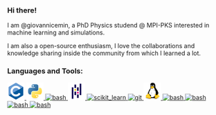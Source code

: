### Hi there!
I am @giovannicemin, a PhD Physics studend @ MPI-PKS interested in machine learning and simulations.

I am also a open-source enthusiasm, I love the collaborations and knowledge sharing inside the community from which I learned a lot.

<h3 align="left">Languages and Tools:</h3>
<p align="left"> 
  <a href="https://www.cprogramming.com/" target="_blank" rel="noreferrer"> 
  <img src="https://raw.githubusercontent.com/devicons/devicon/master/icons/c/c-original.svg" alt="c" width="40" height="40"/> </a> 
  
  <a href="https://www.python.org" target="_blank" rel="noreferrer"> 
  <img src="https://raw.githubusercontent.com/devicons/devicon/master/icons/python/python-original.svg" alt="python" width="40" height="40"/> </a> 
  
  <a href="https://jupyter.org/" target="_blank" rel="noreferrer"> 
  <img src = "https://www.vectorlogo.zone/logos/jupyter/jupyter-icon.svg" alt="bash" width="50" height="50"/> </a>

  <a href="https://pandas.pydata.org/" target="_blank" rel="noreferrer"> 
  <img src="https://raw.githubusercontent.com/devicons/devicon/2ae2a900d2f041da66e950e4d48052658d850630/icons/pandas/pandas-original.svg" alt="pandas" width="40" height="40"/> </a> 
  
  <a href="https://scikit-learn.org/" target="_blank" rel="noreferrer"> 
  <img src="https://upload.wikimedia.org/wikipedia/commons/0/05/Scikit_learn_logo_small.svg" alt="scikit_learn" width="40" height="40"/> </a> 

  <a href="https://git-scm.com/" target="_blank" rel="noreferrer"> 
  <img src="https://www.vectorlogo.zone/logos/git-scm/git-scm-icon.svg" alt="git" width="40" height="40"/> </a> 
  
  <a href="https://www.linux.org/" target="_blank" rel="noreferrer"> 
  <img src="https://raw.githubusercontent.com/devicons/devicon/master/icons/linux/linux-original.svg" alt="linux" width="40" height="40"/> </a> 
  
  <a href="https://www.gnu.org/software/bash/" target="_blank" rel="noreferrer"> 
  <img src="https://www.vectorlogo.zone/logos/gnu_bash/gnu_bash-icon.svg" alt="bash" width="50" height="50"/> </a> 
  
  <a href="https://www.gnu.org/software/emacs/emacs.html" target="_blank" rel="noreferrer"> 
  <img src="https://www.gnu.org/software/emacs/images/emacs.png" alt="bash" width="50" height="50"/> </a> 

  <a href="https://www.latex-project.org/" target="_blank" rel="noreferrer"> 
  <img src="https://upload.wikimedia.org/wikipedia/commons/thumb/9/92/LaTeX_logo.svg/150px-LaTeX_logo.svg.png" alt="bash" width="80" height="50"/> </a> 
  
  <a href="https://www.overleaf.com/" target="_blank" rel="noreferrer"> 
  <img src="https://cdn.overleaf.com/img/ol-brand/overleaf_og_logo.png" alt="bash" width="50" height="50"/> </a> 
  
</p>
